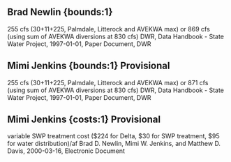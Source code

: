 ## Brad Newlin {bounds:1} 
255 cfs (30+11+225, Palmdale, Litterock and AVEKWA max) or 869 cfs (using sum of AVEKWA diversions at 830 cfs)
DWR, Data Handbook - State Water Project, 1997-01-01, Paper Document, DWR

## Mimi Jenkins {bounds:1} Provisional
255 cfs (30+11+225, Palmdale, Litterock and AVEKWA max) or 871 cfs (using sum of AVEKWA diversions at 830 cfs)
DWR, Data Handbook - State Water Project, 1997-01-01, Paper Document, DWR

## Mimi Jenkins {costs:1} Provisional
variable SWP treatment cost ($224 for Delta, $30 for SWP treatment, $95 for water distribution)/af
Brad D. Newlin, Mimi W. Jenkins, and Matthew D. Davis, 2000-03-16, Electronic Document
